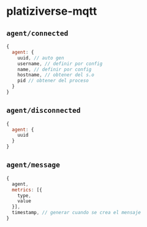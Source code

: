 # platiziverse-mqtt

## `agent/connected`

```js 
{
  agent: {
    uuid, // auto gen
    username, // definir por config
    name, // definir por config
    hostname, // obtener del s.o
    pid // obtener del proceso
  }
}
```

## `agent/disconnected`

```js 
{
  agent: {
    uuid
  }
}
```

## `agent/message`
```js
{
  agent,
  metrics: [{
    type,
    value
  }],
  timestamp, // generar cuando se crea el mensaje
}
```